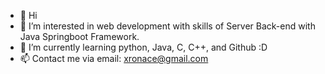 - 👋 Hi
- 👀 I’m interested in web development with skills of Server Back-end with Java Springboot Framework.
- 🌱 I’m currently learning python, Java, C, C++, and Github :D
- 📫 Contact me via email: xronace@gmail.com

<!---
XronAce/XronAce is a ✨ special ✨ repository because its `README.md` (this file) appears on your GitHub profile.
You can click the Preview link to take a look at your changes.
--->

